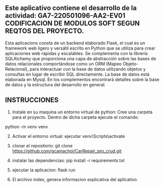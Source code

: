 ## Este aplicativo contiene el desarrollo de la actividad: GA7-220501096-AA2-EV01 CODIFICACION DE MODULOS  SOFT SEGUN REQTOS DEL PROYECTO.

Esta aplicacions consta de un backend elaborado Flask, el cual es un framework web ligero y versátil escrito en Python que se utiliza para crear aplicaciones web rápidas y escalables. Se complementa con la librería SQLAlchemy que proporciona una capa de abstracción sobre las bases de datos relacionales comportándose como un ORM (Mapeo Objeto-Relacional), para  interactuar con la base de datos utilizando objetos y consultas en lugar de escribir SQL directamente. La base de datos está elaborada en Mysql. En los complementos encontrará detalles sobre la base de datos y la estructura del desarrollo en general.


## INSTRUCCIONES 

1. Instale en su maquina un entorno virtual de python:
Cree una carpeta para el proyecto. Dentro de dicha carpeta ejecute el comando:

python -m venv venv

2. Activar el entorno virtual:
ejecutar venv\Scripts\activate

3. clonar el repositorio: 
git clone https://github.com/gcamachoj/CarRepair_pro_crud.git

4. instalar las dependencias:
pip install -r requirements.txt

5. ejecutar la aplicacion:
flask run

6. El archivo index, genera informacion explicativa del aplicativo.






